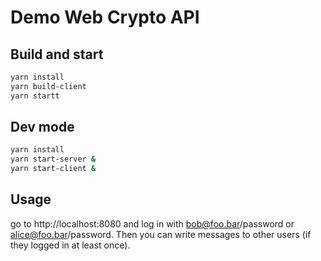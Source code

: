 # Demo Web Crypto API

## Build and start

```sh
yarn install
yarn build-client
yarn startt
```

## Dev mode

```sh
yarn install
yarn start-server &
yarn start-client &
```

## Usage

go to http://localhost:8080 and log in with bob@foo.bar/password or alice@foo.bar/password. Then you can write messages to other users (if they logged in at least once).